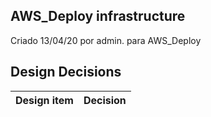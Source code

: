 ## AWS_Deploy infrastructure

Criado 13/04/20 por admin. para AWS_Deploy


## Design Decisions
| Design item                | Decision|
| :----------------------------------- | :--------------------------------------------------------------------------------|
